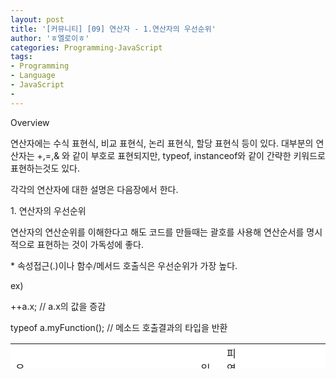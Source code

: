 ```yaml
---
layout: post
title: '[커뮤니티] [09] 연산자 - 1.연산자의 우선순위'
author: 'ㅎ엘로이ㅎ'
categories: Programming-JavaScript
tags:
- Programming
- Language
- JavaScript
-
---
```



<script> location.href='https://cafe.naver.com/develoid/701831' ; </script>

Overview<p>연산자에는 수식 표현식, 비교 표현식, 논리 표현식, 할당 표현식 등이 있다. 대부분의 연산자는 +,=,&amp; 와 같이 부호로 표현되지만, typeof, instanceof와 같이 간략한 키워드로 표현하는것도 있다.</p>
<p>각각의 연산자에 대한 설명은 다음장에서 한다.</p>
<p>1. 연산자의 우선순위</p>
<p>연산자의 연산순위를 이해한다고 해도 코드를 만들때는&nbsp;괄호를 사용해 연산순서를 명시적으로 표현하는 것이 가독성에 좋다.</p>
<p>* 속성접근(.)이나 함수/메서드 호출식은 우선순위가 가장 높다.</p>
<p>ex)&nbsp;</p>
<p>++a.x; // a.x의 값을 증감</p>
<p>typeof a.myFunction(); // 메소드 호출결과의 타입을 반환</p>
<p><table  height="40" bgcolor="#b7bbb5"    ><tbody><tr bgcolor="#ffffff"><td  >우선<a  target="_blank"></a>순위</td><td  >연산자</td><td  >역활, 설명</td><td  >읽는방향</td><td  >피연산자 개수</td><td  >반환 타입</td></tr><tr bgcolor="#ffffff"><td >1</td><td ><p>++</p>
<p>--</p>
<p>-</p>
<p>+</p>
<p>~</p>
<p>!</p>
<p>delete</p>
<p>typeof</p>
<p>void</p>
</td><td >전치or후치증가전치or후치감소음수양수비트(NOT)연산논리(NOT)연산속성제거타입반환undefined반환&nbsp;</td><td >오른쪽부터&nbsp;</td><td >1</td><td >숫자숫자숫자숫자정수불리언불리언문자열undefined&nbsp;</td></tr><tr bgcolor="#ffffff"><td >2</td><td ><p>*</p>
<p>/</p>
<p>%</p>
</td><td >곱셈나눗셈나머지</td><td >왼쪽부터</td><td >2</td><td >숫자&nbsp;</td></tr><tr bgcolor="#ffffff"><td >3</td><td ><p>+</p>
<p>-</p>
<p>+</p>
</td><td >&nbsp;덧셈뺄셈문자열 연결</td><td >왼쪽부터</td><td >2</td><td >숫자숫자문자열&nbsp;</td></tr><tr bgcolor="#ffffff"><td >4</td><td ><p>&nbsp;&lt;&lt;&nbsp;</p>
<p>&gt;&gt;</p>
<p>&gt;&gt;&gt;</p>
</td><td >비트이동비트이동(부호비트제외)비트이동(부호비트포함)</td><td >왼쪽부터</td><td >2</td><td >숫자</td></tr><tr bgcolor="#ffffff"><td >5</td><td ><p>&lt;</p>
<p>&lt;</p>
<p>&lt;=</p>
<p>&lt;=</p>
<p>&gt;</p>
<p>&gt;</p>
<p>&gt;=</p>
<p>&gt;=</p>
<p>instanceof</p>
<p>in</p>
</td><td >숫자비교문자비교숫자비교문자비교숫자비교문자비교숫자비교문자비교객체타입확인속성확인&nbsp;</td><td >&nbsp;왼쪽부터</td><td >2</td><td >불리언</td></tr><tr bgcolor="#ffffff"><td >6</td><td ><p>==</p>
<p>!=</p>
<p>===</p>
<p>!==</p>
</td><td >같다같지않다타입까지비교타입까지비교</td><td >왼쪽부터</td><td >2</td><td >불리언&nbsp;</td></tr><tr bgcolor="#ffffff"><td >7</td><td >&amp;</td><td >비트AND</td><td >왼쪽부터&nbsp;</td><td >2</td><td >숫자&nbsp;</td></tr><tr bgcolor="#ffffff"><td >8</td><td >·</td><td >비트XOR</td><td >왼쪽부터</td><td >2</td><td >숫자</td></tr><tr bgcolor="#ffffff"><td >9</td><td >|</td><td >비트OR</td><td >왼쪽부터</td><td >2</td><td >숫자&nbsp;</td></tr><tr bgcolor="#ffffff"><td >10</td><td >&amp;&amp;</td><td >논리AND</td><td >왼쪽부터</td><td >2</td><td >타입무방</td></tr><tr bgcolor="#ffffff"><td >11</td><td >||</td><td >논리OR</td><td >왼쪽부터</td><td >2</td><td >타입무방</td></tr><tr bgcolor="#ffffff"><td >12</td><td >?:</td><td >3항조건식</td><td >오른쫀부터</td><td >3</td><td >타입무방</td></tr><tr bgcolor="#ffffff"><td >13</td><td ><p>=</p>
<p>*=</p>
<p>/=</p>
<p>%=</p>
<p>+=</p>
<p>-=</p>
<p>&amp;=</p>
<p>·=</p>
<p>|=</p>
<p>&lt;&lt;=</p>
<p>&gt;&gt;=</p>
<p>&gt;&gt;&gt;=</p>
</td><td >대입(할당)</td><td >&nbsp;오른쪽부터</td><td >2</td><td >타입무방</td></tr><tr bgcolor="#ffffff"><td >14</td><td >.</td><td >쉼표연산자&nbsp;</td><td >&nbsp;왼쪽부터</td><td >&nbsp;2</td><td >타입무방</td></tr></tbody></table></p>
